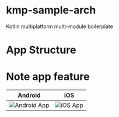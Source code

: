 # kmp-sample-arch
Kotlin multiplatform multi-module boilerplate

# App Structure


# Note app feature

| Android                                                                                   | iOS                                                                            |
|-------------------------------------------------------------------------------------------|--------------------------------------------------------------------------------|
| ![Android App](https://github.com/alexandrucarus/kmp-sample-arch/docs/images/android.gif) | ![iOS App](https://github.com/alexandrucarus/kmp-sample-arch/docs/images/ios.gif) |




